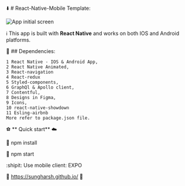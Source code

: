 :arrow_down: # React-Native-Mobile Template:

![App initial screen](https://p50.f0.n0.cdn.getcloudapp.com/items/2Nu5OZ8q/screen.PNG?v=1096e8e529c4b9d7d27fa47393ab9c28)

:information_source: This app is built with **React Native** and works on both IOS and Android platforms.

:file_folder: ## Dependencies:

```
1 React Native - IOS & Android App,
2 React Native Animated,
3 React-navigation
4 React-redux
5 Styled-components,
6 GraphQl & Apollo client,
7 Contentful,
8 Designs in Figma,
9 Icons,
10 react-native-showdown
11 Esling-airbnb
More refer to package.json file.

```

:soccer: ** Quick start** :cloud:

:ship: npm install

:rocket: npm start

:shipit: Use mobile client: EXPO

:link: https://sungharsh.github.io/ :link:
